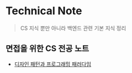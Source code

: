 # Technical Note

> CS 지식 뿐만 아니라 백엔드 관련 기본 지식 정리

## 면접을 위한 CS 전공 노트
- [디자인 패턴과 프로그래밍 패러다임](./cs-note/01.design-pattern-and-programming-paradigm.md)